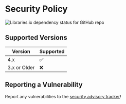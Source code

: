 # Security Policy

![Libraries.io dependency status for GitHub repo](https://img.shields.io/librariesio/github/infocyph/otp)

## Supported Versions

| Version      | Supported          |
|--------------|--------------------|
| 4.x          | :white_check_mark: |
| 3.x or Older | :x:                |

## Reporting a Vulnerability

Report any vulnerabilities to the [security advisory tracker](https://github.com/infocyph/otp/issues)!
